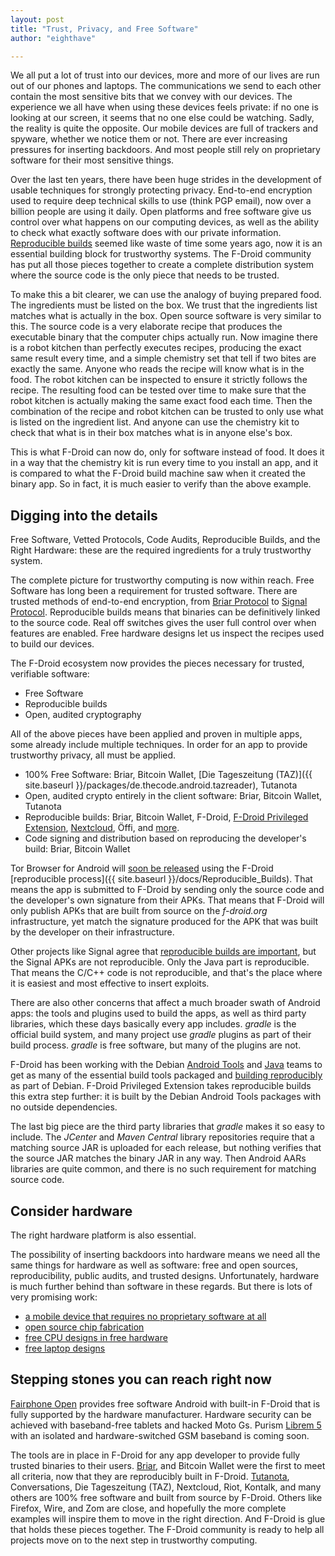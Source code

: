 ```yaml
---
layout: post
title: "Trust, Privacy, and Free Software"
author: "eighthave"

---
```


We all put a lot of trust into our devices, more and more of our lives are run out of our phones and laptops.  The communications we send to each other contain the most sensitive bits that we convey with our devices.  The experience we all have when using these devices feels private: if no one is looking at our screen, it seems that no one else could be watching.  Sadly, the reality is quite the opposite.  Our mobile devices are full of trackers and spyware, whether we notice them or not.  There are ever increasing pressures for inserting backdoors.  And most people still rely on proprietary software for their most sensitive things.

Over the last ten years, there have been huge strides in the development of usable techniques for strongly protecting privacy.  End-to-end encryption used to require deep technical skills to use (think PGP email), now over a billion people are using it daily.  Open platforms and free software give us control over what happens on our computing devices, as well as the ability to check what exactly software does with our private information.  [Reproducible builds](https://reproducible-builds.org) seemed like waste of time some years ago, now it is an essential building block for trustworthy systems.  The F-Droid community has put all those pieces together to create a complete distribution system where the source code is the only piece that needs to be trusted.

To make this a bit clearer, we can use the analogy of buying prepared food.  The ingredients must be listed on the box.  We trust that the ingredients list matches what is actually in the box.  Open source software is very similar to this.  The source code is a very elaborate recipe that produces the executable binary that the computer chips actually run.  Now imagine there is a robot kitchen than perfectly executes recipes, producing the exact same result every time, and a simple chemistry set that tell if two bites are exactly the same.  Anyone who reads the recipe will know what is in the food.  The robot kitchen can be inspected to ensure it strictly follows the recipe.  The resulting food can be tested over time to make sure that the robot kitchen is actually making the same exact food each time.  Then the combination of the recipe and robot kitchen can be trusted to only use what is listed on the ingredient list.  And anyone can use the chemistry kit to check that what is in their box matches what is in anyone else's box.

This is what F-Droid can now do, only for software instead of food.  It does it in a way that the chemistry kit is run every time to you install an app, and it is compared to what the F-Droid build machine saw when it created the binary app.  So in fact, it is much easier to verify than the above example.


## Digging into the details

Free Software, Vetted Protocols, Code Audits, Reproducible Builds, and the Right Hardware: these are the required ingredients for a truly trustworthy system.

The complete picture for trustworthy computing is now within reach. Free Software has long been a requirement for trusted software.  There are trusted methods of end-to-end encryption, from [Briar Protocol](https://code.briarproject.org/briar/briar/wikis/A-Quick-Overview-of-the-Protocol-Stack) to [Signal Protocol](https://en.wikipedia.org/wiki/Signal_Protocol).  Reproducible builds means that binaries can be definitively linked to the source code.  Real off switches gives the user full control over when features are enabled.  Free hardware designs let us inspect the recipes used to build our devices.

The F-Droid ecosystem now provides the pieces necessary for trusted, verifiable software:
* Free Software
* Reproducible builds
* Open, audited cryptography
    
All of the above pieces have been applied and proven in multiple apps, some already include multiple techniques.  In order for an app to provide trustworthy privacy, all must be applied.

* 100% Free Software: Briar, Bitcoin Wallet, [Die Tageszeitung (TAZ)]({{  site.baseurl }}/packages/de.thecode.android.tazreader), Tutanota
* Open, audited crypto entirely in the client software: Briar, Bitcoin Wallet, Tutanota
* Reproducible builds: Briar, Bitcoin Wallet, F-Droid, [F-Droid Privileged Extension](https://verification.f-droid.org/org.fdroid.fdroid.privileged_2080.apk.json), [Nextcloud](https://verification.f-droid.org/com.nextcloud.client_10040299.apk.json), Öffi, and [more](https://verification.f-droid.org/verified.html).
* Code signing and distribution based on reproducing the developer's build: Briar, Bitcoin Wallet

Tor Browser for Android will
[soon be released](https://trac.torproject.org/projects/tor/ticket/27539)
using the F-Droid
[reproducible process]({{ site.baseurl }}/docs/Reproducible_Builds).
That means the app is submitted to F-Droid by sending only the source
code and the developer's own signature from their APKs.  That means
that F-Droid will only publish APKs that are built from source on the
_f-droid.org_ infrastructure, yet match the signature produced for the
APK that was built by the developer on their infrastructure.

Other projects like Signal agree that [reproducible builds are important](https://signal.org/blog/reproducible-android/), but the Signal APKs are not reproducible.  Only the Java part is reproducible.  That means the C/C++ code is not reproducible, and that's the place where it is easiest and most effective to insert exploits.

There are also other concerns that affect a much broader swath of Android apps: the tools and plugins used to build the apps, as well as third party libraries, which these days basically every app includes.  _gradle_ is the official build system, and many project use _gradle_ plugins as part of their build process.  _gradle_ is free software, but many of the plugins are not.  

F-Droid has been working with the Debian [Android Tools](https://wiki.debian.org/AndroidTools) and [Java](https://wiki.debian.org/Teams/JavaPackaging) teams to get as many of the essential build tools packaged and [building reproducibly](https://tests.reproducible-builds.org/debian/unstable/amd64/pkg_set_maint_pkg-android-tools-devel.html) as part of Debian.  F-Droid Privileged Extension takes reproducible builds this extra step further: it is built by the Debian Android Tools packages with no outside dependencies.

The last big piece are the third party libraries that _gradle_ makes
it so easy to include.  The _JCenter_ and _Maven Central_ library
repositories require that a matching source JAR is uploaded for each
release, but nothing verifies that the source JAR matches the binary
JAR in any way.  Then Android AARs libraries are quite common, and
there is no such requirement for matching source code.

## Consider hardware

The right hardware platform is also essential.

The possibility of inserting backdoors into hardware means we need all the same things for hardware as well as software: free and open sources, reproducibility, public audits, and trusted designs.  Unfortunately, hardware is much further behind than software in these regards.  But there is lots of very promising work:

* [a mobile device that requires no proprietary software at all](https://puri.sm/posts/librem5-solving-the-first-fsf-ryf-hurdle/)
* [open source chip fabrication](https://libresilicon.com/)
* [free CPU designs in free hardware](https://riscv.org/2018/05/microsemi-and-sifive-launch-hifive-unleashed-expansion-board-enabling-linux-software-and-firmware-developers-to-build-risc-v-pcs-for-the-first-time/)
* [free laptop designs](https://spectrum.ieee.org/consumer-electronics/portable-devices/novena-a-laptop-with-no-secrets)


## Stepping stones you can reach right now

[Fairphone Open](https://code.fairphone.com/projects/fp-osos/user/fairphone-open-source-os-installation-instructions.html) provides free software Android with built-in F-Droid that is fully supported by the hardware manufacturer.  Hardware security can be achieved with baseband-free tablets and hacked Moto Gs.  Purism [Librem 5](https://puri.sm/products/librem-5/) with an isolated and hardware-switched GSM baseband is coming soon.

The tools are in place in F-Droid for any app developer to provide fully trusted binaries to their users.  [Briar](https://blog.grobox.de/2018/building-briar-reproducible-and-why-it-matters/),
and Bitcoin Wallet were the first to meet all criteria, now that they are reproducibly built in F-Droid.  [Tutanota](https://f-droid.org/2018/09/03/replacing-gcm-in-tutanota.html),
Conversations, Die Tageszeitung (TAZ), Nextcloud, Riot, Kontalk, and many others are 100% free software and built from source by F-Droid.  Others like Firefox, Wire, and Zom are close, and hopefully the more complete examples will inspire them to move in the right direction.  And F-Droid is glue that holds these pieces together.  The F-Droid community is ready to help all projects move on to the next step in trustworthy computing.
